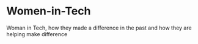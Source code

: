 # Women-in-Tech
Woman in Tech, how they made a difference in the past and how they are helping make difference
